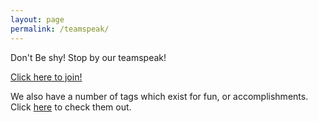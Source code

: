 ```yaml
---
layout: page
permalink: /teamspeak/
---
```


Don't Be shy! Stop by our teamspeak!

[Click here to join!](ts3server://frontrunnersunited.com:9987)

We also have a number of tags which exist for fun, or accomplishments. Click [here](tags/) to check them out.

<div id="ts3viewer_1057231" style="width: 350px; align: center; margin: 0 auto"/>


